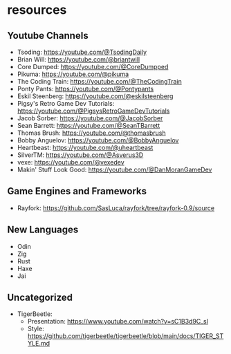 # resources

## Youtube Channels

- Tsoding:                          https://youtube.com/@TsodingDaily
- Brian Will:                       https://youtube.com/@briantwill
- Core Dumped:                      https://youtube.com/@CoreDumpped
- Pikuma:                           https://youtube.com/@pikuma
- The Coding Train:                 https://youtube.com/@TheCodingTrain
- Ponty Pants:                      https://youtube.com/@Pontypants
- Eskil Steenberg:                  https://youtube.com/@eskilsteenberg
- Pigsy's Retro Game Dev Tutorials: https://youtube.com/@PigsysRetroGameDevTutorials
- Jacob Sorber:                     https://youtube.com/@JacobSorber
- Sean Barrett:                     https://youtube.com/@SeanTBarrett
- Thomas Brush:                     https://youtube.com/@thomasbrush
- Bobby Anguelov:                   https://youtube.com/@BobbyAnguelov
- Heartbeast:                       https://youtube.com/@uheartbeast
- SilverTM:                         https://youtube.com/@Asverus3D
- vexe:                             https://youtube.com/@vexedev
- Makin' Stuff Look Good:           https://youtube.com/@DanMoranGameDev

## Game Engines and Frameworks

- Rayfork: https://github.com/SasLuca/rayfork/tree/rayfork-0.9/source

## New Languages

- Odin
- Zig
- Rust
- Haxe
- Jai


## Uncategorized

- TigerBeetle:
    - Presentation: https://www.youtube.com/watch?v=sC1B3d9C_sI
    - Style: https://github.com/tigerbeetle/tigerbeetle/blob/main/docs/TIGER_STYLE.md
